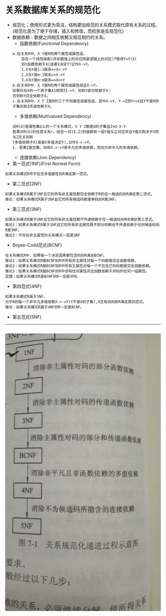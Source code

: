 # 关系数据库关系的规范化
+ 规范化；使用形式更为简洁，结构更加规范的关系模式取代原有关系的过程。
	(规范化是为了便于存储，插入和修改，而检索是反规范化)
+ 数据依赖：数据之间相互依赖又相互制约的关系。
	+ 函数依赖(Functional Dependency)
	```
	a.在关系R中，X Y是R的两个属性或属性组，
		存在一个线性映射(并非数值上的对应而是逻辑上的对应)f使得Y=f(X)
		则Y函数依赖于X(或者X决定Y)记作X->Y。
		1.X与Y是1:1联系=>X<->Y
		2.X与Y是m:1联系=>X->Y
		3.X与Y是m:m联系=>X<>Y
	b.在关系R中，X Y是R的两个属性或属性组且X->Y。
	如果存在X的一个真子集X1使得X1->Y，则称Y部分依赖于X；
	否则称Y完全依赖于X。
	c.在关系R中，X Y Z是R的三个不同属性或属性组，其中X->Y，Y->Z但Y<>X且Y不是X的子集则称Z传递依赖于X。
	```
	+ 多值依赖(Multivalued Dependency)
	```
	设R(U)是属性集U上的一个关系模式，X Y Z都是U的子集且Z=U-X-Y
	若果对R(U)的任意关系r，给定一对(X,Z)的值都有一组Y值与之对应并且Y值只取决于X而与Z无关则称
	Y多值依赖于X(或者X多值决定Y),记作X->->Y。
	1. 若果Z是空集，则称X->->Y是平凡的多值依赖，否则为非平凡的多值依赖。
	```
	+ 连接依赖(Join Dependency)
+ 第一范式(1NF)(First Normal Form)
```
如果关系模式R中不包含多值属性则R满足第一范式。
```
+ 第二范式(2NF)
```
如果关系模式R属于1NF且它的所有非主属性都完全依赖于R的任一候选码则R满足第二范式。
推论：如果关系模式R属于1NF且它的所有候选码都是单码则R是2NF。
```
+ 第三范式(3NF)
```
如果关系模式R属于2NF且它的所有非主属性都不传递依赖于任一候选码则称R满足第三范式。
推论1：如果关系模式R属于1NF且它的所有非主属性既不部分依赖也不传递依赖于任何候选码则R是3NF。
推论2：不存在非主属性的关系模式一定是3NF
```
+ Boyee-Codd范式(BCNF)
```
在关系模式R中，如果每一个决定因素都包含码则R满足BCNF。
推论1：如果关系模式R是BCNF则R中所有非主属性对每一个码都是完全函数依赖。
推论2：如果关系模式R是BCNF则R中所有主属性对每一个不包含它的码都是完全函数依赖。
推论3：如果关系模式R是BCNF则R中没有任何属性完全函数依赖于非码的任何一组属性。
定理：如果关系模式R是BCNF则R一定是3FN。
```
+ 第四范式(4NF)
```
如果关系模式R属于1NF，
对于R的每一个非平凡多值依赖X->->Y(Y不是X的子集),X含有码则称R满足第四范式。
推论：如果关系模式R属于4NF则R一定是BCNF。
```
+ 第五范式(5NF)
---
![normal.jpg](pictures/normal.jpg)
---
